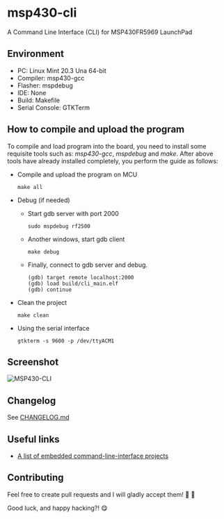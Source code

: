 # msp430-cli

A Command Line Interface (CLI) for MSP430FR5969 LaunchPad

## Environment

* PC:             Linux Mint 20.3 Una 64-bit
* Compiler:       msp430-gcc
* Flasher:        mspdebug
* IDE:            None
* Build:          Makefile
* Serial Console: GTKTerm

## How to compile and upload the program

To compile and load program into the board, you need to install some requisite tools such as: *msp430-gcc*, *mspdebug* and *make*.
After above tools have already installed completely, you perform the guide as follows:

* Compile and upload the program on MCU

  ```shell
  make all
  ```

* Debug (if needed)

  * Start gdb server with port 2000

    ```shell
    sudo mspdebug rf2500
    ```

  * Another windows, start gdb client

    ```shell
    make debug
    ```

  * Finally, connect to gdb server and debug.

    ```shell
    (gdb) target remote localhost:2000
    (gdb) load build/cli_main.elf
    (gdb) continue
    ```

* Clean the project

  ```shell
  make clean
  ```

* Using the serial interface

  ```shell
  gtkterm -s 9600 -p /dev/ttyACM1
  ```

## Screenshot

![MSP430-CLI](https://raw.githubusercontent.com/nhivp/msp430-cli/master/docs/imgs/msp430-cli.png "MSP430-CLI")

## Changelog

See [CHANGELOG.md](CHANGELOG.md)

## Useful links

* [A list of embedded command-line-interface projects](http://www.dalescott.net/an-embedded-command-line-interface/)

## Contributing
Feel free to create pull requests and I will gladly accept them! :clap: :clap:

Good luck, and happy hacking?! :yum:
